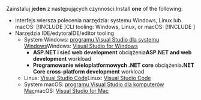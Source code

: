 <span data-ttu-id="ca3cd-101">Zainstaluj **jeden** z następujących czynności:</span><span class="sxs-lookup"><span data-stu-id="ca3cd-101">Install **one** of the following:</span></span>

* <span data-ttu-id="ca3cd-102">Interfejs wiersza polecenia narzędzia: systemu Windows, Linux lub macOS: [!INCLUDE [](~/includes/net-core-sdk-download-link.md)]</span><span class="sxs-lookup"><span data-stu-id="ca3cd-102">CLI tooling: Windows, Linux, or macOS: [!INCLUDE [](~/includes/net-core-sdk-download-link.md)]</span></span>
* <span data-ttu-id="ca3cd-103">Narzędzia IDE/edytora</span><span class="sxs-lookup"><span data-stu-id="ca3cd-103">IDE/editor tooling</span></span>
  * <span data-ttu-id="ca3cd-104">System Windows: [programu Visual Studio dla systemu Windows](https://www.microsoft.com/net/download/windows)</span><span class="sxs-lookup"><span data-stu-id="ca3cd-104">Windows: [Visual Studio for Windows](https://www.microsoft.com/net/download/windows)</span></span>
    * <span data-ttu-id="ca3cd-105">**ASP.NET i sieć web development** obciążenia</span><span class="sxs-lookup"><span data-stu-id="ca3cd-105">**ASP.NET and web development** workload</span></span>
    * <span data-ttu-id="ca3cd-106">**Programowanie wieloplatformowych .NET core** obciążenia</span><span class="sxs-lookup"><span data-stu-id="ca3cd-106">**.NET Core cross-platform development** workload</span></span>
  * <span data-ttu-id="ca3cd-107">Linux: [Visual Studio Code](https://www.microsoft.com/net/download/linux)</span><span class="sxs-lookup"><span data-stu-id="ca3cd-107">Linux: [Visual Studio Code](https://www.microsoft.com/net/download/linux)</span></span>
  * <span data-ttu-id="ca3cd-108">System macOS: [programu Visual Studio dla komputerów Mac](https://www.microsoft.com/net/download/macos)</span><span class="sxs-lookup"><span data-stu-id="ca3cd-108">macOS: [Visual Studio for Mac](https://www.microsoft.com/net/download/macos)</span></span>
